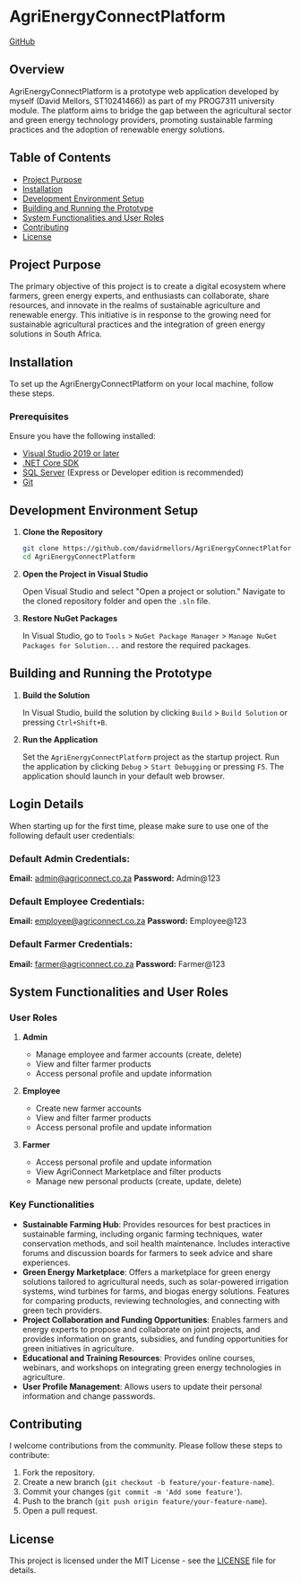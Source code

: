 # AgriEnergyConnectPlatform

[GitHub](https://github.com/davidrmellors/AgriEnergyConnectPlatform)

## Overview

AgriEnergyConnectPlatform is a prototype web application developed by myself (David Mellors, ST10241466)) as part of my PROG7311 university module. The platform aims to bridge the gap between the agricultural sector and green energy technology providers, promoting sustainable farming practices and the adoption of renewable energy solutions.

## Table of Contents

- [Project Purpose](#project-purpose)
- [Installation](#installation)
- [Development Environment Setup](#development-environment-setup)
- [Building and Running the Prototype](#building-and-running-the-prototype)
- [System Functionalities and User Roles](#system-functionalities-and-user-roles)
- [Contributing](#contributing)
- [License](#license)

## Project Purpose

The primary objective of this project is to create a digital ecosystem where farmers, green energy experts, and enthusiasts can collaborate, share resources, and innovate in the realms of sustainable agriculture and renewable energy. This initiative is in response to the growing need for sustainable agricultural practices and the integration of green energy solutions in South Africa.

## Installation

To set up the AgriEnergyConnectPlatform on your local machine, follow these steps.

### Prerequisites

Ensure you have the following installed:

- [Visual Studio 2019 or later](https://visualstudio.microsoft.com/)
- [.NET Core SDK](https://dotnet.microsoft.com/download)
- [SQL Server](https://www.microsoft.com/en-us/sql-server/sql-server-downloads) (Express or Developer edition is recommended)
- [Git](https://git-scm.com/)

## Development Environment Setup

1. **Clone the Repository**

    ```sh
    git clone https://github.com/davidrmellors/AgriEnergyConnectPlatform.git
    cd AgriEnergyConnectPlatform
    ```

2. **Open the Project in Visual Studio**

    Open Visual Studio and select "Open a project or solution." Navigate to the cloned repository folder and open the `.sln` file.

3. **Restore NuGet Packages**

    In Visual Studio, go to `Tools` > `NuGet Package Manager` > `Manage NuGet Packages for Solution...` and restore the required packages.


## Building and Running the Prototype

1. **Build the Solution**

    In Visual Studio, build the solution by clicking `Build` > `Build Solution` or pressing `Ctrl+Shift+B`.

2. **Run the Application**

    Set the `AgriEnergyConnectPlatform` project as the startup project. Run the application by clicking `Debug` > `Start Debugging` or pressing `F5`. The application should launch in your default web browser.

## Login Details
When starting up for the first time, please make sure to use one of the following default user credentials:

### Default Admin Credentials:

**Email:** admin@agriconnect.co.za
**Password:** Admin@123

### Default Employee Credentials:
**Email:** employee@agriconnect.co.za
**Password:** Employee@123

### Default Farmer Credentials:
**Email:** farmer@agriconnect.co.za
**Password:** Farmer@123


## System Functionalities and User Roles

### User Roles

1. **Admin**

    - Manage employee and farmer accounts (create, delete)
    - View and filter farmer products
	- Access personal profile and update information

2. **Employee**

    - Create new farmer accounts
	- View and filter farmer products
	- Access personal profile and update information
	
3. **Farmer**

    - Access personal profile and update information
    - View AgriConnect Marketplace and filter products
    - Manage new personal products (create, update, delete)

### Key Functionalities

- **Sustainable Farming Hub**: Provides resources for best practices in sustainable farming, including organic farming techniques, water conservation methods, and soil health maintenance. Includes interactive forums and discussion boards for farmers to seek advice and share experiences.
- **Green Energy Marketplace**: Offers a marketplace for green energy solutions tailored to agricultural needs, such as solar-powered irrigation systems, wind turbines for farms, and biogas energy solutions. Features for comparing products, reviewing technologies, and connecting with green tech providers.
- **Project Collaboration and Funding Opportunities**: Enables farmers and energy experts to propose and collaborate on joint projects, and provides information on grants, subsidies, and funding opportunities for green initiatives in agriculture.
- **Educational and Training Resources**: Provides online courses, webinars, and workshops on integrating green energy technologies in agriculture.
- **User Profile Management**: Allows users to update their personal information and change passwords.

## Contributing

I welcome contributions from the community. Please follow these steps to contribute:

1. Fork the repository.
2. Create a new branch (`git checkout -b feature/your-feature-name`).
3. Commit your changes (`git commit -m 'Add some feature'`).
4. Push to the branch (`git push origin feature/your-feature-name`).
5. Open a pull request.

## License

This project is licensed under the MIT License - see the [LICENSE](LICENSE) file for details.